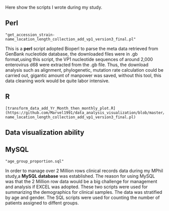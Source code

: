 
Here show the scripts I wrote during my study.

## Perl
```
"get_accession_strain-name_location_length_collection_add_vp1_version3_final.pl"
```
This is a __perl__ script adopted Bioperl to parse the meta data retrieved from GenBank 
nucleotide database, the downloaded files were in .gb format,using this script, the VP1 
nucleotide sequences of around 2,000 enterovirus d68 were extracted from the .gb file.
Thus, the download analysis such as alignment, phylogenetic, mutation rate calculation could 
be carried out, gigantic amount of manpower was saved, without this tool, this data cleaning 
work would be quite labor intensive.

## R
```
[transform_data_add_Yr_Month_then_monthly_plot.R](https://github.com/Marvel1991/data_analysis_visualization/blob/master/get_accession_strain-name_location_length_collection_add_vp1_version3_final.pl)
```

## Data visualization ability



## MySQL
```
"age_group_proportion.sql"
```
In order to manage over 2 Million rows clinical records data during my MPhil study,a __MySQL database__
was established. The reason for using MySQL was that the 2 Million row data would be a big challenge
for management and analysis if EXCEL was adopted. These two scripts were used for summarizing the 
demographics for clinical samples. The data was stratified by age and gender. The SQL scripts were used
for counting the number of patients assigned to diffent groups.

##



